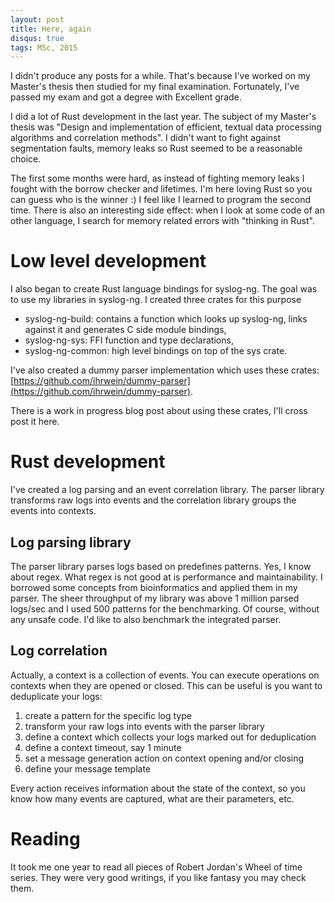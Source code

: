 ```yaml
---
layout: post
title: Here, again
disqus: true
tags: MSc, 2015
---
```

I didn't produce any posts for a while. That's because I've worked on my
Master's thesis then studied for my final examination. Fortunately, I've passed
my exam and got a degree with Excellent grade.

I did a lot of Rust development in the last year. The subject of my Master's
thesis was "Design and implementation of efficient, textual data processing
algorithms and correlation methods". I didn't want to fight against segmentation
faults, memory leaks so Rust seemed to be a reasonable choice.

The first some months were hard, as instead of fighting memory leaks I fought
with the borrow checker and lifetimes. I'm here loving Rust so you can guess who
is the winner :) I feel like I learned to program the second time. There is also
an interesting side effect: when I look at some code of an other language, I
search for memory related errors with "thinking in Rust".
# Low level development
I also began to create Rust language bindings for syslog-ng. The goal was to use
my libraries in syslog-ng. I created three crates for this purpose

* syslog-ng-build: contains a function which looks up syslog-ng, links against it
and generates C side module bindings,
* syslog-ng-sys: FFI function and type declarations,
* syslog-ng-common: high level bindings on top of the sys crate.

I've also created a dummy parser implementation which uses these crates: [https://github.com/ihrwein/dummy-parser](https://github.com/ihrwein/dummy-parser).

There is a work in progress blog post about using these crates, I'll cross
post it here.
# Rust development
I've created a log parsing and an event correlation library. The parser library
transforms raw logs into events and the correlation library groups the events
into contexts.

## Log parsing library
The parser library parses logs based on predefines patterns. Yes, I know about
regex. What regex is not good at is performance and maintainability. I borrowed
some concepts from bioinformatics and applied them in my parser. The sheer
throughput of my library was above 1 million parsed logs/sec and I used 500
patterns for the benchmarking. Of course, without any unsafe code. I'd like to
also benchmark the integrated parser.
## Log correlation
Actually, a context is a collection of events. You can execute operations on
contexts when they are opened or closed. This can be useful is you want to
deduplicate your logs:

1. create a pattern for the specific log type
1. transform your raw logs into events with the parser library
1. define a context which collects your logs marked out for deduplication
1. define a context timeout, say 1 minute
1. set a message generation action on context opening and/or closing
1. define your message template

Every action receives information about the state of the context, so you know
how many events are captured, what are their parameters, etc.

# Reading

It took me one year to read all pieces of Robert Jordan's Wheel of time series.
They were very good writings, if you like fantasy you may check them.
